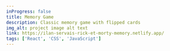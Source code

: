 ```yaml
---
inProgress: false
title: Memory Game
description: Classic memory game with flipped cards
img_alt: project image alt text
link: https://ilan-servais-rick-et-morty-memory.netlify.app/
tags: ['React', 'CSS', 'JavaScript']
---
```

